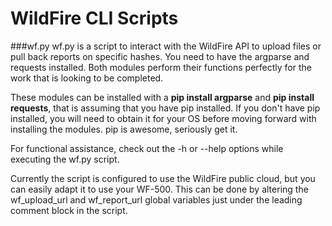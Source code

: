 # WildFire CLI Scripts

###wf.py
wf.py is a script to interact with the WildFire API to upload files or pull back reports on specific hashes.  You
need to have the argparse and requests installed.  Both modules perform their functions perfectly for the work that
is looking to be completed.

These modules can be installed with a **pip install argparse** and **pip install requests**, that is assuming that
you have pip installed.  If you don't have pip installed, you will need to obtain it for your OS before moving
forward with installing the modules.  pip is awesome, seriously get it.

For functional assistance, check out the -h or --help options while executing the wf.py script.

Currently the script is configured to use the WildFire public cloud, but you can easily adapt it to use your WF-500.
This can be done by altering the wf_upload_url and wf_report_url global variables just under the leading comment
block in the script.


